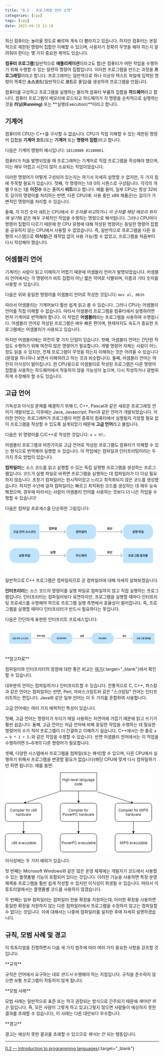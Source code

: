```yaml
---
title: "0.2 - 프로그래밍 언어 소개"
categories: [cpp]
tags: [cpp]
date: 2023-04-15 12:10
---
```


최신 컴퓨터는 놀라울 정도로 빠르며 계속 더 빨라지고 있습니다. 하지만 컴퓨터는 본질적으로 제한된 명령어 집합만 이해할 수 있으며, 사용자가 정확히 무엇을 해야 하는지 알려줘야 한다는 몇 가지 중요한 제약도
있습니다.

**컴퓨터 프로그램**(일반적으로 **애플리케이션**이라고도 함)은 컴퓨터가 어떤 작업을 수행하기 위해 수행할 수 있는 일련의 명령어 집합입니다. 이러한 프로그램을 만드는 과정을 **프로그래밍**이라고 합니다.
프로그래머는 일반적으로 하나 이상의 텍스트 파일에 입력된 명령어 목록인 **소스코드**(일반적으로 **코드**로 줄임)를 생성하여 프로그램을 만듭니다.

컴퓨터를 구성하고 프로그램을 실행하는 물리적 컴퓨터 부품의 집합을 **하드웨어**라고 합니다. 컴퓨터 프로그램이 메모리에 로드되고 하드웨어가 각 명령을 순차적으로 실행하는 것을 **러닝(Running)** 또는 
**실행(Execution)**이라고 합니다.

## 기계어

컴퓨터의 CPU는 C++를 구사할 수 없습니다. CPU가 직접 이해할 수 있는 제한된 명령어 집합을 **기계어 코드**(또는 **기계어** 또는 **명령어 집합**)라고 합니다.

다음은 기계어 명령어 예시입니다: `10110000 01100001`.

컴퓨터가 처음 발명되었을 때 프로그래머는 기계어로 직접 프로그램을 작성해야 했으며, 이는 매우 어렵고 시간이 많이 소요되는 작업이었습니다.

이러한 명령어가 어떻게 구성되어 있는지는 여기서 자세히 설명할 수 없지만, 두 가지 점에 주목할 필요가 있습니다. 첫째, 각 명령어는 1과 0의 시퀀스로 구성됩니다. 각각의 개별 0 또는 1을 **이진수** 또는
줄여서 **비트**라고 합니다. 예를 들어, 일부 CPU는 항상 32비트 길이의 명령어를 처리하는 반면, 다른 CPU(예: 사용 중인 x86 제품군)는 길이가 가변적인 명령어를 처리할 수 있습니다.

둘째, 각 이진 숫자 세트는 CPU에서 *두 숫자를 비교*하거나 *이 숫자를 해당 메모리 위치에 넣기*와 같은 매우 구체적인 작업을 수행하는 명령으로 해석됩니다. 그러나 CPU마다 명령어 집합이 다르기 때문에 한
CPU 유형에 대해 작성된 명령어는 동일한 명령어 집합을 공유하지 않는 CPU에서 사용할 수 없었습니다. 즉, 일반적으로 프로그램을 다른 유형의 시스템으로 **이식성**(큰 재작업 없이 사용 가능)할 수 없었고,
프로그램을 처음부터 다시 작성해야 했습니다.

## 어셈블리 언어

기계어는 사람이 읽고 이해하기 어렵기 때문에 어셈블리 언어가 발명되었습니다. 어셈블리 언어에서는 각 명령어가 비트 집합이 아닌 짧은 약어로 식별되며, 이름과 기타 숫자를 사용할 수 있습니다.

다음은 위와 동일한 명령어를 어셈블리 언어로 작성한 것입니다: `mov al, 061h`

따라서 어셈블리는 기계어보다 훨씬 쉽게 읽고 쓸 수 있습니다. 그러나 CPU는 어셈블리 언어를 직접 이해할 수 없습니다. 따라서 어셈블리 프로그램을 컴퓨터에서 실행하려면 먼저 기계어로 번역해야 합니다. 이 작업은 
**어셈블러**라는 프로그램을 사용하여 수행됩니다. 어셈블리 언어로 작성된 프로그램은 매우 빠른 편이며, 현재까지도 속도가 중요한 프로그램에는 어셈블리가 사용되고 있습니다.

하지만 어셈블리에는 여전히 몇 가지 단점이 있습니다. 첫째, 어셈블리 언어는 간단한 작업도 수행하기 위해 여전히 많은 명령어가 필요합니다. 개별 명령어 자체는 사람이 어느 정도 읽을 수 있지만, 전체 프로그램이
무엇을 하는지 이해하는 것은 어려울 수 있습니다(문장을 하나하나 보면서 이해하려고 하는 것과 비슷합니다). 둘째, 어셈블리 언어는 여전히 이식성이 떨어집니다. 한 CPU용으로 어셈블리로 작성된 프로그램은 다른 명령어
집합을 사용하는 하드웨어에서 작동하지 않을 가능성이 높으며, 다시 작성하거나 광범위하게 수정해야 할 수도 있습니다.

## 고급 언어

가독성과 이식성 문제를 해결하기 위해 C, C++, Pascal과 같은 새로운 프로그래밍 언어가 개발되었고, 이후에는 Java, Javascript, Perl과 같은 언어가 개발되었습니다. 이러한 언어는 프로그래머가
프로그램이 어떤 종류의 컴퓨터에서 실행될지 걱정할 필요 없이 프로그램을 작성할 수 있도록 설계되었기 때문에 **고급 언어**라고 불립니다.

다음은 위 명령어를 C/C++로 작성한 것입니다: `a = 97;`.

어셈블리 프로그램과 마찬가지로 고급 언어로 작성된 프로그램도 컴퓨터가 이해할 수 있는 형식으로 번역해야 실행할 수 있습니다. 이 작업에는 컴파일과 인터프리팅이라는 두 가지 주요 방법이 있습니다.

**컴파일러**는 소스 코드를 읽고 실행할 수 있는 독립 실행형 프로그램을 생성하는 프로그램입니다. 코드가 실행 파일로 바뀌면 프로그램을 실행하는 데 컴파일러가 더 이상 필요하지 않습니다. 초창기 컴파일러는
원시적이었고 느리고 최적화되지 않은 코드를 생성했습니다. 하지만 수년에 걸쳐 컴파일러는 빠르고 최적화된 코드를 생성하는 데 매우 능숙해졌으며, 경우에 따라서는 사람이 어셈블리 언어를 사용하는 것보다 더 나은 작업을
수행할 수 있습니다!

다음은 컴파일 프로세스를 단순화한 그림입니다:

![compile_process.png](/assets/img/cpp/02_compile_process.png)

일반적으로 C++ 프로그램은 컴파일되므로 곧 컴파일러에 대해 자세히 살펴보겠습니다.

**인터프리터**는 소스 코드의 명령어를 실행 파일로 컴파일하지 않고 직접 실행하는 프로그램입니다. 인터프리터는 컴파일러보다 유연하지만, 프로그램을 실행할 때마다 인터프리팅 프로세스를 수행해야 하므로 프로그램 실행
측면에서 효율성이 떨어집니다. 즉, 프로그램을 실행할 때마다 인터프리터가 반드시 필요하다는 뜻입니다.

다음은 간단하게 표현한 인터프리트 프로세스입니다:

![interpret_process.png](/assets/img/cpp/02_interpret_process.png)

<div class="notice" markdown="1">
<span class="notice-title">
**참고자료**
</span>

컴파일러와 인터프리터의 장점에 대한 좋은 비교는 [여기](https://stackoverflow.com/a/38491646){:target="_blank"}에서 확인할 수 있습니다.
</div>

대부분의 언어는 컴파일하거나 인터프리트할 수 있습니다. 전통적으로 C, C++, 파스칼과 같은 언어는 컴파일하는 반면, Perl, 자바스크립트와 같은 "스크립팅" 언어는 인터프리트하는 편입니다. Java와 같은 일부
언어는 이 두 가지를 혼합하여 사용합니다.

고급 언어에는 여러 가지 매력적인 특성이 있습니다.

첫째, 고급 언어는 명령어가 우리가 매일 사용하는 자연어에 가깝기 때문에 읽고 쓰기가 훨씬 쉽습니다. 둘째, 고급 언어는 저급 언어에 비해 동일한 작업을 수행하는 데 필요한 명령어의 수가 적어 프로그램이 더 간결하고
이해하기 쉽습니다. C++에서는 한 줄로 `a = b * 2 + 5;`와 같은 작업을 수행할 수 있습니다. 반면 어셈블리 언어에서는 이 작업을 수행하려면 5~6개의 다른 명령어가 필요합니다.

셋째, 다양한 시스템에서 프로그램을 컴파일(또는 해석)할 수 있으며, 다른 CPU에서 실행하기 위해서 프로그램을 변경할 필요가 없습니다(해당 CPU에 맞게 다시 컴파일하기만 하면 됩니다). 예를 들면:

![02_high_level.png](/assets/img/cpp/02_high_level.png)

이식성에는 두 가지 예외가 있습니다.

첫 번째는 Microsoft Windows와 같은 많은 운영 체제에는 개발자가 코드에서 사용할 수 있는 플랫폼별 기능이 포함되어 있다는 것입니다. 이러한 기능을 사용하면 특정 운영 체제용 프로그램을 훨씬 쉽게 작성할
수 있지만 이식성이 희생될 수 있습니다. 따라서 이 튜토리얼에서는 플랫폼별 코드를 사용하지 않겠습니다.

두 번째는 일부 컴파일러는 컴파일러 전용 확장을 지원하는데, 이러한 확장을 사용하면 동일한 확장을 지원하지 않는 다른 컴파일러에서 프로그램을 수정하지 않고는 컴파일할 수 없다는 것입니다. 이에 대해서는 나중에
컴파일러를 설치한 후에 자세히 설명하겠습니다.

## 규칙, 모범 사례 및 경고

이 튜토리얼을 진행하면서 다음 세 가지 범주에 따라 여러 가지 중요한 사항을 강조할 것입니다:

<div class="notice--success" markdown="1">
<span class="notice-title">
**규칙**
</span>

규칙은 언어에서 요구하는 대로 *반드시* 수행해야 하는 지침입니다. 규칙을 준수하지 않으면 보통 프로그램이 작동하지 않게 됩니다.
</div>

<div class="notice--success" markdown="1">
<span class="notice-title">
**모범 사례**
</span>

모범 사례는 일반적으로 표준 또는 적극 권장되는 방식으로 간주되기 때문에 *해야만 하는* 일입니다. 즉, 모든 사람이 그렇게 하고 있고(그렇지 않으면 사람들이 예상하지 못한 결과를 초래할 수 있습니다), 이 사례는
다른 대안보다 우수합니다.
</div>

<div class="notice--danger" markdown="1">
<span class="notice-title">
**경고**
</span>

경고는 예상치 못한 결과를 초래할 수 있으므로 *해서는 안 되는* 행동입니다.
</div>

---

[0.2 — Introduction to programming languages](https://www.learncpp.com/cpp-tutorial/introduction-to-programming-languages/){:target="_blank"}
